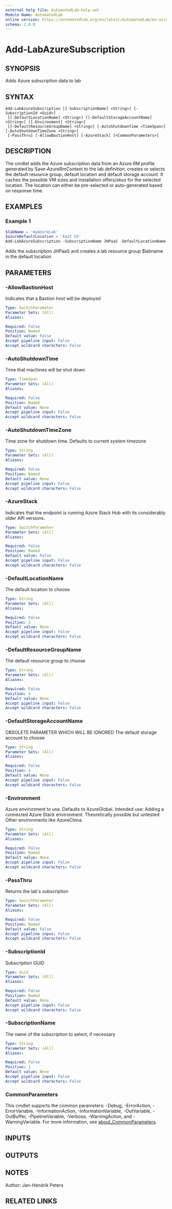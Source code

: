 ```yaml
---
external help file: AutomatedLab-help.xml
Module Name: AutomatedLab
online version: https://automatedlab.org/en/latest/AutomatedLab/en-us/Add-LabAzureSubscription
schema: 2.0.0
---
```


# Add-LabAzureSubscription

## SYNOPSIS
Adds Azure subscription data to lab

## SYNTAX

```
Add-LabAzureSubscription [[-SubscriptionName] <String>] [-SubscriptionId <Guid>]
 [[-DefaultLocationName] <String>] [[-DefaultStorageAccountName] <String>] [[-Environment] <String>]
 [[-DefaultResourceGroupName] <String>] [-AutoShutdownTime <TimeSpan>] [-AutoShutdownTimeZone <String>]
 [-PassThru] [-AllowBastionHost] [-AzureStack] [<CommonParameters>]
```

## DESCRIPTION
The cmdlet adds the Azure subscription data from an Azure RM profile generated by Save-AzureRmContext to the lab definition, creates or selects the default resource group, default location and default storage account.
It caches the possible VM sizes and installation offers/skus for the selected location.
The location can either be pre-selected or auto-generated based on response time.

## EXAMPLES

### Example 1
```powershell
$labName = 'myAzureLab'
$azureDefaultLocation = 'East US'
Add-LabAzureSubscription -SubscriptionName JHPaaS -DefaultLocationName $azureDefaultLocation
```

Adds the subscription JHPaaS and creates a lab resource group $labname in the default location

## PARAMETERS

### -AllowBastionHost
Indicates that a Bastion host will be deployed

```yaml
Type: SwitchParameter
Parameter Sets: (All)
Aliases:

Required: False
Position: Named
Default value: False
Accept pipeline input: False
Accept wildcard characters: False
```

### -AutoShutdownTime
Time that machines will be shut down

```yaml
Type: TimeSpan
Parameter Sets: (All)
Aliases:

Required: False
Position: Named
Default value: None
Accept pipeline input: False
Accept wildcard characters: False
```

### -AutoShutdownTimeZone
Time zone for shutdown time.
Defaults to current system timezone

```yaml
Type: String
Parameter Sets: (All)
Aliases:

Required: False
Position: Named
Default value: None
Accept pipeline input: False
Accept wildcard characters: False
```

### -AzureStack
Indicates that the endpoint is running Azure Stack Hub with its considerably older API versions.

```yaml
Type: SwitchParameter
Parameter Sets: (All)
Aliases:

Required: False
Position: Named
Default value: False
Accept pipeline input: False
Accept wildcard characters: False
```

### -DefaultLocationName
The default location to choose

```yaml
Type: String
Parameter Sets: (All)
Aliases:

Required: False
Position: 2
Default value: None
Accept pipeline input: False
Accept wildcard characters: False
```

### -DefaultResourceGroupName
The default resource group to choose

```yaml
Type: String
Parameter Sets: (All)
Aliases:

Required: False
Position: 4
Default value: None
Accept pipeline input: False
Accept wildcard characters: False
```

### -DefaultStorageAccountName
OBSOLETE PARAMETER WHICH WILL BE IGNORED The default storage account to choose

```yaml
Type: String
Parameter Sets: (All)
Aliases:

Required: False
Position: 3
Default value: None
Accept pipeline input: False
Accept wildcard characters: False
```

### -Environment
Azure environment to use. Defaults to AzureGlobal. Intended use: Adding a connected Azure Stack environment.
Theoretically possible but untested: Other environments like AzureChina.

```yaml
Type: String
Parameter Sets: (All)
Aliases:

Required: False
Position: Named
Default value: None
Accept pipeline input: False
Accept wildcard characters: False
```

### -PassThru
Returns the lab's subscription

```yaml
Type: SwitchParameter
Parameter Sets: (All)
Aliases:

Required: False
Position: Named
Default value: False
Accept pipeline input: False
Accept wildcard characters: False
```

### -SubscriptionId
Subscription GUID

```yaml
Type: Guid
Parameter Sets: (All)
Aliases:

Required: False
Position: Named
Default value: None
Accept pipeline input: False
Accept wildcard characters: False
```

### -SubscriptionName
The name of the subscription to select, if necessary

```yaml
Type: String
Parameter Sets: (All)
Aliases:

Required: False
Position: 1
Default value: None
Accept pipeline input: False
Accept wildcard characters: False
```

### CommonParameters
This cmdlet supports the common parameters: -Debug, -ErrorAction, -ErrorVariable, -InformationAction, -InformationVariable, -OutVariable, -OutBuffer, -PipelineVariable, -Verbose, -WarningAction, and -WarningVariable. For more information, see [about_CommonParameters](http://go.microsoft.com/fwlink/?LinkID=113216).

## INPUTS

## OUTPUTS

## NOTES
Author: Jan-Hendrik Peters

## RELATED LINKS

